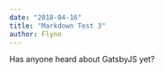 ```yaml
---
date: "2018-04-16"
title: "Markdown Test 3"
author: Flynn
---
```


Has anyone heard about GatsbyJS yet?
